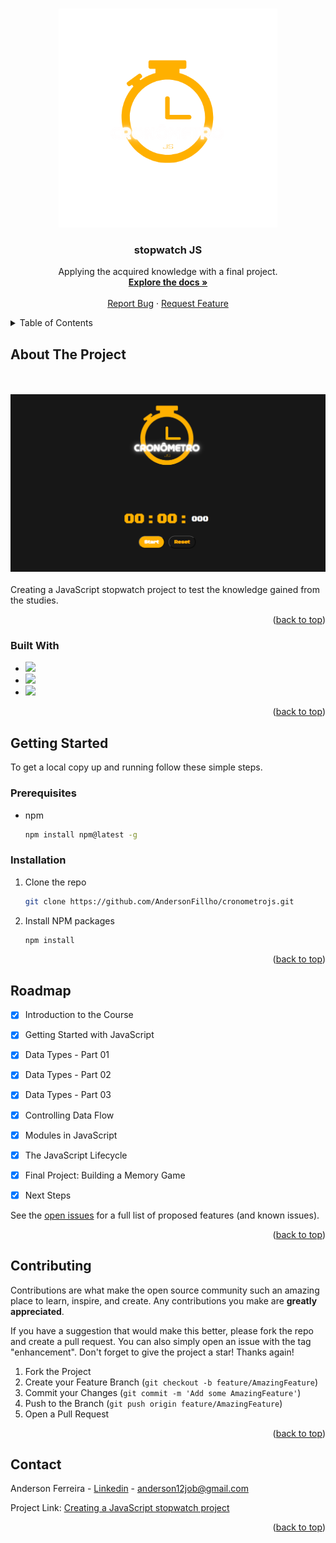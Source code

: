 <a name="readme-top"></a>







<br />
<div align="center">
  <a href="https://github.com/AndersonFillho/cronometrojs">
    <img src="img/logo.png" alt="Logo" height="350">
  </a>

  <h3 align="center">stopwatch JS</h3>

  <p align="center">
    Applying the acquired knowledge with a final project.
    <br />
    <a href="https://github.com/AndersonFillho/cronometrojs"><strong>Explore the docs »</strong></a>
    <br />
    <br />
    <a href="https://github.com/AndersonFillho/cronometrojs/issues">Report Bug</a>
    ·
    <a href="https://github.com/AndersonFillho/cronometrojs/pulls">Request Feature</a>
  </p>
</div>



<details>
  <summary>Table of Contents</summary>
  <ol>
    <li>
      <a href="#about-the-project">About The Project</a>
      <ul>
        <li><a href="#built-with">Built With</a></li>
      </ul>
    </li>
    <li>
      <a href="#getting-started">Getting Started</a>
      <ul>
        <li><a href="#prerequisites">Prerequisites</a></li>
        <li><a href="#installation">Installation</a></li>
      </ul>
    </li>
    <li><a href="#usage">Usage</a></li>
    <li><a href="#roadmap">Roadmap</a></li>
    <li><a href="#contributing">Contributing</a></li>
    <li><a href="#license">License</a></li>
    <li><a href="#contact">Contact</a></li>
  </ol>
</details>



## About The Project

<br />
<br />
    <img src="img/demo.png" alt="Demo app">
</a>
<br />
<br />
Creating a JavaScript stopwatch project to test the knowledge gained from the studies.

<p align="right">(<a href="#readme-top">back to top</a>)</p>



### Built With

* <img src="https://img.shields.io/badge/HTML5-E34F26?style=for-the-badge&logo=html5&logoColor=white"/>
* <img src="https://img.shields.io/badge/CSS3-1572B6?style=for-the-badge&logo=css3&logoColor=white"/>
* <img src="https://img.shields.io/badge/JavaScript-323330?style=for-the-badge&logo=javascript&logoColor=F7DF1E"/>

<p align="right">(<a href="#readme-top">back to top</a>)</p>



<!-- GETTING STARTED -->
## Getting Started

To get a local copy up and running follow these simple steps.

### Prerequisites

* npm
  ```sh
  npm install npm@latest -g
  ```

### Installation

1. Clone the repo
   ```sh
   git clone https://github.com/AndersonFillho/cronometrojs.git
   ```
2. Install NPM packages
   ```sh
   npm install
   ```

<p align="right">(<a href="#readme-top">back to top</a>)</p>



## Roadmap

- [x] Introduction to the Course
- [x] Getting Started with JavaScript
- [x] Data Types - Part 01
- [x] Data Types - Part 02
- [x] Data Types - Part 03
- [x] Controlling Data Flow
- [x] Modules in JavaScript
- [x] The JavaScript Lifecycle
- [x] Final Project: Building a Memory Game
- [x] Next Steps
     


See the [open issues](https://github.com/brunnamattos/Best-README-Template/issues) for a full list of proposed features (and known issues).

<p align="right">(<a href="#readme-top">back to top</a>)</p>



<!-- CONTRIBUTING -->
## Contributing

Contributions are what make the open source community such an amazing place to learn, inspire, and create. Any contributions you make are **greatly appreciated**.

If you have a suggestion that would make this better, please fork the repo and create a pull request. You can also simply open an issue with the tag "enhancement".
Don't forget to give the project a star! Thanks again!

1. Fork the Project
2. Create your Feature Branch (`git checkout -b feature/AmazingFeature`)
3. Commit your Changes (`git commit -m 'Add some AmazingFeature'`)
4. Push to the Branch (`git push origin feature/AmazingFeature`)
5. Open a Pull Request

<p align="right">(<a href="#readme-top">back to top</a>)</p>



## Contact

Anderson Ferreira - [Linkedin](https://www.linkedin.com/in/anderson-ferreira-35349018b/) - anderson12job@gmail.com

Project Link: [Creating a JavaScript stopwatch project](https://github.com/AndersonFillho/cronometrojs)

<p align="right">(<a href="#readme-top">back to top</a>)</p>
